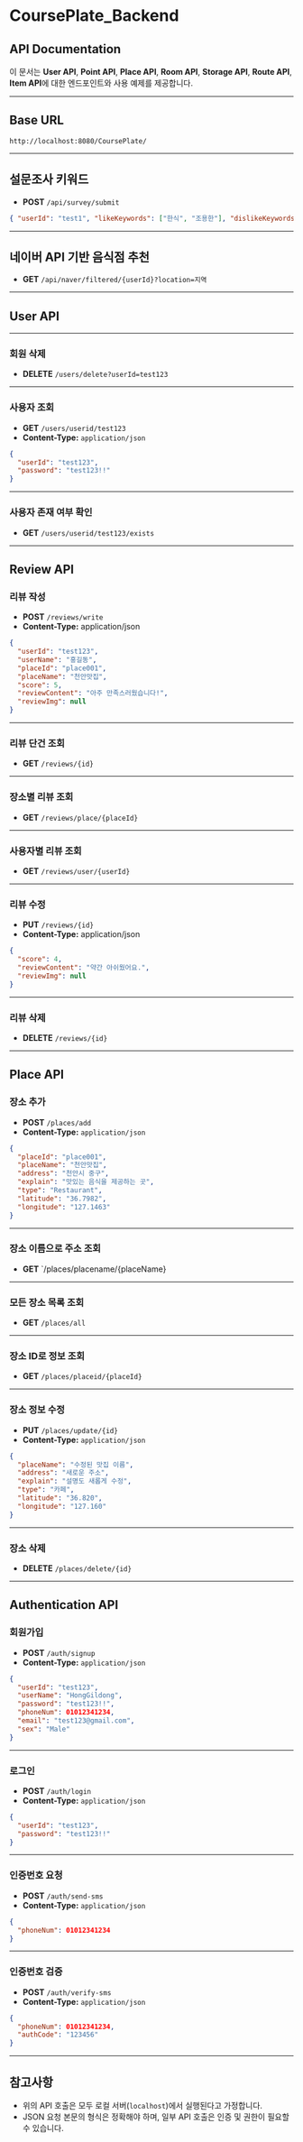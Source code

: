 
# CoursePlate_Backend

## API Documentation

이 문서는 **User API**, **Point API**, **Place API**, **Room API**, **Storage API**, **Route API**, **Item API**에 대한 엔드포인트와 사용 예제를 제공합니다.

---

## Base URL

```
http://localhost:8080/CoursePlate/
```

---

## 설문조사 키워드

- **POST** `/api/survey/submit`

```json
{ "userId": "test1", "likeKeywords": ["한식", "조용한"], "dislikeKeywords": ["혼잡한", "시끄러운"] }
```

---

## 네이버 API 기반 음식점 추천

- **GET** `/api/naver/filtered/{userId}?location=지역`

---

## User API

---

### 회원 삭제

- **DELETE** `/users/delete?userId=test123`

---

### 사용자 조회

- **GET** `/users/userid/test123`
- **Content-Type:** `application/json`

```json
{
  "userId": "test123",
  "password": "test123!!"
}
```

---

### 사용자 존재 여부 확인

- **GET** `/users/userid/test123/exists`

---

## Review API

### 리뷰 작성
- **POST** `/reviews/write`
- **Content-Type:** application/json

```json
{
  "userId": "test123",
  "userName": "홍길동",
  "placeId": "place001",
  "placeName": "천안맛집",
  "score": 5,
  "reviewContent": "아주 만족스러웠습니다!",
  "reviewImg": null
}
```

---

### 리뷰 단건 조회
- **GET** `/reviews/{id}`

---

### 장소별 리뷰 조회
- **GET** `/reviews/place/{placeId}`

---

### 사용자별 리뷰 조회
- **GET** `/reviews/user/{userId}`

---

### 리뷰 수정
- **PUT** `/reviews/{id}`
- **Content-Type:** application/json

```json
{
  "score": 4,
  "reviewContent": "약간 아쉬웠어요.",
  "reviewImg": null
}
```

---

### 리뷰 삭제
- **DELETE** `/reviews/{id}`

---

## Place API

### 장소 추가

- **POST** `/places/add`
- **Content-Type:** `application/json`

```json
{
  "placeId": "place001",
  "placeName": "천안맛집",
  "address": "천안시 중구",
  "explain": "맛있는 음식을 제공하는 곳",
  "type": "Restaurant",
  "latitude": "36.7982",
  "longitude": "127.1463"
}
```

---

### 장소 이름으로 주소 조회
- **GET** `/places/placename/{placeName}

---

### 모든 장소 목록 조회
- **GET** `/places/all`

---

### 장소 ID로 정보 조회
- **GET** `/places/placeid/{placeId}`

---

### 장소 정보 수정

- **PUT** `/places/update/{id}`
- **Content-Type:** `application/json`

```json
{
  "placeName": "수정된 맛집 이름",
  "address": "새로운 주소",
  "explain": "설명도 새롭게 수정",
  "type": "카페",
  "latitude": "36.820",
  "longitude": "127.160"
}
```

---

### 장소 삭제
- **DELETE** `/places/delete/{id}`

---

## Authentication API

### 회원가입

- **POST** `/auth/signup`
- **Content-Type:** `application/json`

```json
{
  "userId": "test123",
  "userName": "HongGildong",
  "password": "test123!!",
  "phoneNum": 01012341234,
  "email": "test123@gmail.com",
  "sex": "Male"
}
```

---

### 로그인

- **POST** `/auth/login`
- **Content-Type:** `application/json`

```json
{
  "userId": "test123",
  "password": "test123!!"
}
```

---

### 인증번호 요청

- **POST** `/auth/send-sms`
- **Content-Type:** `application/json`

```json
{
  "phoneNum": 01012341234
}
```

---

### 인증번호 검증

- **POST** `/auth/verify-sms`
- **Content-Type:** `application/json`

```json
{
  "phoneNum": 01012341234,
  "authCode": "123456"
}
```

---

## 참고사항

- 위의 API 호출은 모두 로컬 서버(`localhost`)에서 실행된다고 가정합니다.
- JSON 요청 본문의 형식은 정확해야 하며, 일부 API 호출은 인증 및 권한이 필요할 수 있습니다.
